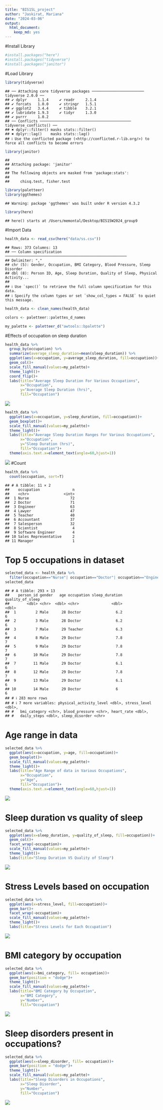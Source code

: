```yaml
---
title: "BIS15L_project"
author: "Jaskirat, Mariana"
date: "2024-03-06"
output: 
  html_document: 
    keep_md: yes
---
```




#Install Library 

```r
#install.packages("here")
#install.packages("tidyverse")
#install.packages("janitor")
```


#Load Library

```r
library(tidyverse)
```

```
## ── Attaching core tidyverse packages ──────────────────────── tidyverse 2.0.0 ──
## ✔ dplyr     1.1.4     ✔ readr     2.1.4
## ✔ forcats   1.0.0     ✔ stringr   1.5.1
## ✔ ggplot2   3.4.4     ✔ tibble    3.2.1
## ✔ lubridate 1.9.3     ✔ tidyr     1.3.0
## ✔ purrr     1.0.2     
## ── Conflicts ────────────────────────────────────────── tidyverse_conflicts() ──
## ✖ dplyr::filter() masks stats::filter()
## ✖ dplyr::lag()    masks stats::lag()
## ℹ Use the conflicted package (<http://conflicted.r-lib.org/>) to force all conflicts to become errors
```

```r
library(janitor)
```

```
## 
## Attaching package: 'janitor'
## 
## The following objects are masked from 'package:stats':
## 
##     chisq.test, fisher.test
```

```r
library(paletteer)
library(ggthemes)
```

```
## Warning: package 'ggthemes' was built under R version 4.3.2
```

```r
library(here)
```

```
## here() starts at /Users/memontal/Desktop/BIS15W2024_group9
```


#Import Data

```r
health_data <- read_csv(here("data/ss.csv"))
```

```
## Rows: 373 Columns: 13
## ── Column specification ────────────────────────────────────────────────────────
## Delimiter: ","
## chr (5): Gender, Occupation, BMI Category, Blood Pressure, Sleep Disorder
## dbl (8): Person ID, Age, Sleep Duration, Quality of Sleep, Physical Activity...
## 
## ℹ Use `spec()` to retrieve the full column specification for this data.
## ℹ Specify the column types or set `show_col_types = FALSE` to quiet this message.
```

```r
health_data <- clean_names(health_data)
```

```r
colors <- paletteer::palettes_d_names
```


```r
my_palette <- paletteer_d("awtools::bpalette")
```

#Effects of occupation on sleep duration

```r
health_data %>% 
  group_by(occupation) %>% 
  summarize(average_sleep_duration=mean(sleep_duration)) %>% 
  ggplot(aes(x=occupation, y=average_sleep_duration, fill=occupation))+
  geom_col()+
  scale_fill_manual(values=my_palette)+
  theme_light()+
  coord_flip()+
  labs(title="Average Sleep Duration For Various Occupations",
       x="Occupation", 
       y="Average Sleep Duration (hrs)", 
       fill="Occupation")
```

![](BIS15L_Project_files/figure-html/unnamed-chunk-6-1.png)<!-- -->



```r
health_data %>% 
  ggplot(aes(x=occupation, y=sleep_duration, fill=occupation))+
  geom_boxplot()+
  scale_fill_manual(values=my_palette)+
  theme_light()+
  labs(title="Average Sleep Duration Ranges For Various Occupations",
       x="Occupation", 
       y="Sleep Duration (hrs)", 
       fill="Occupation")+
  theme(axis.text.x=element_text(angle=60,hjust=1))
```

![](BIS15L_Project_files/figure-html/unnamed-chunk-7-1.png)<!-- -->
#Count

```r
health_data %>% 
  count(occupation, sort=T)
```

```
## # A tibble: 11 × 2
##    occupation               n
##    <chr>                <int>
##  1 Nurse                   72
##  2 Doctor                  71
##  3 Engineer                63
##  4 Lawyer                  47
##  5 Teacher                 40
##  6 Accountant              37
##  7 Salesperson             32
##  8 Scientist                4
##  9 Software Engineer        4
## 10 Sales Representative     2
## 11 Manager                  1
```

# Top 5 occupations in dataset


```r
selected_data <- health_data %>% 
  filter(occupation=="Nurse"| occupation=="Doctor"| occupation=="Engineer"| occupation=="Lawyer"| occupation=="Teacher")
selected_data
```

```
## # A tibble: 293 × 13
##    person_id gender   age occupation sleep_duration quality_of_sleep
##        <dbl> <chr>  <dbl> <chr>               <dbl>            <dbl>
##  1         2 Male      28 Doctor                6.2                6
##  2         3 Male      28 Doctor                6.2                6
##  3         7 Male      29 Teacher               6.3                6
##  4         8 Male      29 Doctor                7.8                7
##  5         9 Male      29 Doctor                7.8                7
##  6        10 Male      29 Doctor                7.8                7
##  7        11 Male      29 Doctor                6.1                6
##  8        12 Male      29 Doctor                7.8                7
##  9        13 Male      29 Doctor                6.1                6
## 10        14 Male      29 Doctor                6                  6
## # ℹ 283 more rows
## # ℹ 7 more variables: physical_activity_level <dbl>, stress_level <dbl>,
## #   bmi_category <chr>, blood_pressure <chr>, heart_rate <dbl>,
## #   daily_steps <dbl>, sleep_disorder <chr>
```

# Age range in data

```r
selected_data %>% 
  ggplot(aes(x=occupation, y=age, fill=occupation))+
  geom_boxplot()+
  scale_fill_manual(values=my_palette)+
  theme_light()+
  labs(title="Age Range of data in Various Occupations",
       x="Occupation", 
       y="Age", 
       fill="Occupation")+
  theme(axis.text.x=element_text(angle=60,hjust=1))
```

![](BIS15L_Project_files/figure-html/unnamed-chunk-10-1.png)<!-- -->



# Sleep duration vs quality of sleep 

```r
selected_data %>% 
  ggplot(aes(x=sleep_duration, y=quality_of_sleep, fill=occupation))+
  geom_col()+
  facet_wrap(~occupation)+
  scale_fill_manual(values=my_palette)+
  theme_light()+
  labs(title="Sleep Duration VS Quality of Sleep")
```

![](BIS15L_Project_files/figure-html/unnamed-chunk-11-1.png)<!-- -->

# Stress Levels based on occupation 

```r
selected_data %>% 
  ggplot(aes(x=stress_level, fill=occupation))+
  geom_bar()+
  facet_wrap(~occupation)+
  scale_fill_manual(values=my_palette)+
  theme_light()+
  labs(title="Stress Levels for Each Occupation")
```

![](BIS15L_Project_files/figure-html/unnamed-chunk-12-1.png)<!-- -->

# BMI category by occupation

```r
selected_data %>% 
  ggplot(aes(x=bmi_category, fill= occupation))+
  geom_bar(position = "dodge")+
  theme_light()+
  scale_fill_manual(values=my_palette)+
  labs(title="BMI Category by Occupation",
       x="BMI Category", 
       y="Number",
       fill="Occupation")
```

![](BIS15L_Project_files/figure-html/unnamed-chunk-13-1.png)<!-- -->
# Sleep disorders present in occupations?

```r
selected_data %>% 
  ggplot(aes(x=sleep_disorder, fill= occupation))+
  geom_bar(position = "dodge")+
  theme_light()+
  scale_fill_manual(values=my_palette)+
  labs(title="Sleep Disorders in Occupations",
       x="Sleep Disorder", 
       y="Number",
       fill="Occupation")
```

![](BIS15L_Project_files/figure-html/unnamed-chunk-14-1.png)<!-- -->

